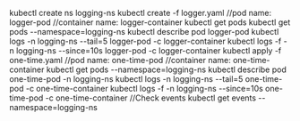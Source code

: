 kubectl create ns logging-ns
kubectl create -f logger.yaml
//pod name: logger-pod
//container name: logger-container
kubectl get pods
kubectl get pods --namespace=logging-ns
kubectl describe pod logger-pod
kubectl logs -n logging-ns --tail=5 logger-pod -c logger-container
kubectl logs -f -n logging-ns --since=10s logger-pod -c logger-container
kubectl apply -f one-time.yaml
//pod name: one-time-pod
//container name: one-time-container
kubectl get pods --namespace=logging-ns
kubectl describe pod one-time-pod -n logging-ns
kubectl logs  -n logging-ns --tail=5 one-time-pod -c one-time-container
kubectl logs -f -n logging-ns --since=10s one-time-pod -c one-time-container
//Check events
kubectl get events --namespace=logging-ns
